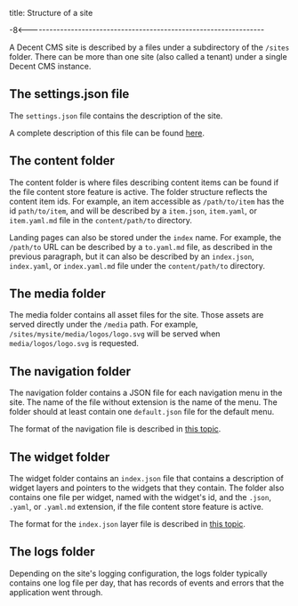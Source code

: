 title: Structure of a site

-8<------------------------------------------------------------------

A Decent CMS site is described by a files under a subdirectory of the
`/sites` folder.
There can be more than one site (also called a tenant) under a single
Decent CMS instance.

The settings.json file
----------------------

The `settings.json` file contains the description of the site.

A complete description of this file can be found
[here](/docs/decent-core-multi-tenancy/the-settings-file).

The content folder
------------------

The content folder is where files describing content items can be
found if the file content store feature is active.
The folder structure reflects the content item ids.
For example, an item accessible as `/path/to/item` has the id
`path/to/item`, and will be described by a `item.json`, `item.yaml`,
or `item.yaml.md` file in the `content/path/to` directory.

Landing pages can also be stored under the `index` name.
For example, the `/path/to` URL can be described by a `to.yaml.md`
file, as described in the previous paragraph, but it can also be
described by an `index.json`, `index.yaml`, or `index.yaml.md`
file under the `content/path/to` directory.

The media folder
----------------

The media folder contains all asset files for the site.
Those assets are served directly under the `/media` path.
For example, `/sites/mysite/media/logos/logo.svg` will
be served when `media/logos/logo.svg` is requested.

The navigation folder
---------------------

The navigation folder contains a JSON file for each navigation menu
in the site.
The name of the file without extension is the name of the menu.
The folder should at least contain one `default.json` file for the
default menu.

The format of the navigation file is described in
[this topic](/docs/decent-core-navigation/navigation-file).

The widget folder
-----------------

The widget folder contains an `index.json` file that contains a
description of widget layers and pointers to the widgets that they
contain.
The folder also contains one file per widget, named with the widget's
id, and the `.json`, `.yaml`, or `.yaml.md` extension, if the file
content store feature is active.

The format for the `index.json` layer file is described in
[this topic](/docs/decent-core-widgets/layer-file).

The logs folder
---------------

Depending on the site's logging configuration, the logs folder
typically contains one log file per day, that has records of events
and errors that the application went through.